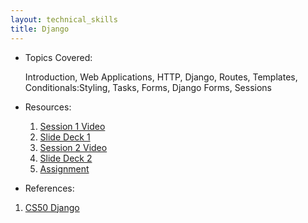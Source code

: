 ```yaml
---
layout: technical_skills
title: Django
---
```


- Topics Covered:

    Introduction, Web Applications, HTTP, Django, Routes, Templates, Conditionals:Styling, Tasks, Forms, Django Forms, Sessions

- Resources:
    1. [Session 1 Video]()
    2. [Slide Deck 1]()
    3. [Session 2 Video]()
    4. [Slide Deck 2]()
    5. [Assignment]()

- References:
1. [CS50 Django](https://cs50.harvard.edu/web/2020/weeks/3/)